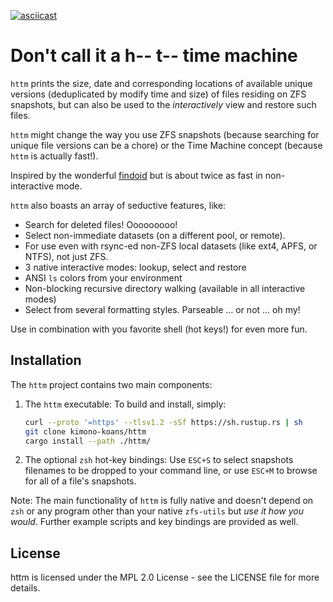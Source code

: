 [![asciicast](https://asciinema.org/a/477019.svg)](https://asciinema.org/a/477019)

# Don't call it a h-- t-- time machine

`httm` prints the size, date and corresponding locations of available unique versions (deduplicated by modify time and size) of files residing on ZFS snapshots, but can also be used to the *interactively* view and restore such files.

`httm` might change the way you use ZFS snapshots (because searching for unique file versions can be a chore) or the Time Machine concept (because `httm` is actually fast!).

Inspired by the wonderful [findoid](https://github.com/jimsalterjrs/sanoid) but is about twice as fast in non-interactive mode.

`httm` also boasts an array of seductive features, like:

* Search for deleted files! Ooooooooo!
* Select non-immediate datasets (on a different pool, or remote).
* For use even with rsync-ed non-ZFS local datasets (like ext4, APFS, or NTFS), not just ZFS.
* 3 native interactive modes: lookup, select and restore
* ANSI `ls` colors from your environment
* Non-blocking recursive directory walking (available in all interactive modes)
* Select from several formatting styles.  Parseable ... or not ...  oh my!

Use in combination with you favorite shell (hot keys!) for even more fun.

## Installation

The `httm` project contains two main components:

1. The `httm` executable: To build and install, simply:
    ```bash
    curl --proto '=https' --tlsv1.2 -sSf https://sh.rustup.rs | sh 
    git clone kimono-koans/httm 
    cargo install --path ./httm/
    ```
2. The optional `zsh` hot-key bindings: Use `ESC+S` to select snapshots filenames to be dropped to your command line, or use `ESC+M` to browse for all of a file's snapshots.  

Note: The main functionality of `httm` is fully native and doesn't depend on `zsh` or any program other than your native `zfs-utils` but *use it how you would*.  Further example scripts and key bindings are provided as well.

## License

httm is licensed under the MPL 2.0 License - see the LICENSE file for more details.